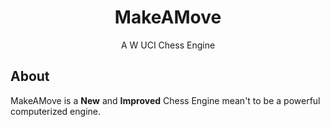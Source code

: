 <div align="center">

<h1>MakeAMove</h1>

A W UCI Chess Engine

</div>

## About
MakeAMove is a **New** and **Improved** Chess Engine mean't to be a powerful computerized engine.